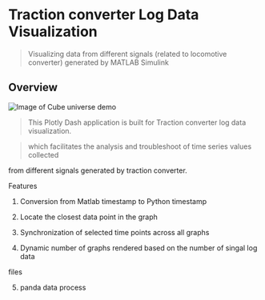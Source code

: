 # **Traction converter Log Data Visualization**
> Visualizing data from different signals (related to locomotive converter) generated by MATLAB Simulink
## Overview
![Image of Cube universe demo](screenshots/Demo.gif)
> This Plotly Dash application is built for Traction converter log data visualization. 

> which facilitates the analysis and troubleshoot of time series values collected 

from different signals generated by traction converter. 


Features

1. Conversion from Matlab timestamp to Python timestamp

2. Locate the closest data point in the graph 

3. Synchronization of selected time points across all graphs 

4. Dynamic number of graphs rendered based on the number of singal log data

files 

5. panda data process

